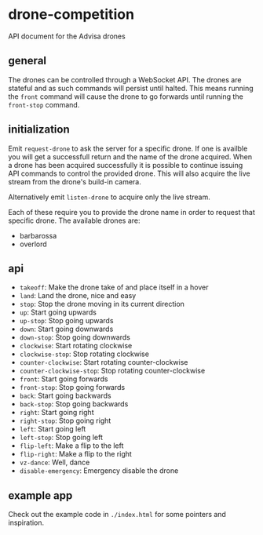 drone-competition
=======

API document for the Advisa drones

general
---

The drones can be controlled through a WebSocket API. The drones are stateful and as such commands will persist until halted. This means running the `front` command will cause the drone to go forwards until running the `front-stop` command.

initialization
---
Emit `request-drone` to ask the server for a specific drone. If one is availble you will get a successfull return and the name of the drone acquired. When a drone has been acquired successfully it is possible to continue issuing API commands to control the provided drone. This will also acquire the live stream from the drone's build-in camera. 

Alternatively emit `listen-drone` to acquire only the live stream.

Each of these require you to provide the drone name in order to request that specific drone. The available drones are:

- barbarossa
- overlord

api
----

- `takeoff`: Make the drone take of and place itself in a hover
- `land`: Land the drone, nice and easy
- `stop`: Stop the drone moving in its current direction
- `up`: Start going upwards
- `up-stop`: Stop going upwards
- `down`: Start going downwards
- `down-stop`: Stop going downwards
- `clockwise`: Start rotating clockwise
- `clockwise-stop`: Stop rotating clockwise
- `counter-clockwise`: Start rotating counter-clockwise
- `counter-clockwise-stop`: Stop rotating counter-clockwise
- `front`: Start going forwards
- `front-stop`: Stop going forwards
- `back`: Start going backwards
- `back-stop`: Stop going backwards
- `right`: Start going right
- `right-stop`: Stop going right
- `left`: Start going left
- `left-stop`: Stop going left
- `flip-left`: Make a flip to the left
- `flip-right`: Make a flip to the right
- `vz-dance`: Well, dance
- `disable-emergency`: Emergency disable the drone
    
example app
----

Check out the example code in `./index.html` for some pointers and inspiration.
